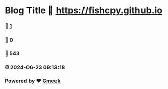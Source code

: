 # Blog Title :link: https://fishcpy.github.io 
### :page_facing_up: [1](https://fishcpy.github.io/tag.html) 
### :speech_balloon: 0 
### :hibiscus: 543 
### :alarm_clock: 2024-06-23 09:13:18 
### Powered by :heart: [Gmeek](https://github.com/Meekdai/Gmeek)
